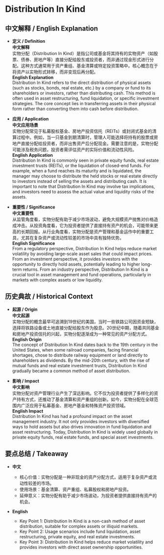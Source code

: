 # Distribution In Kind

## 中文解释 / English Explanation

* **定义 / Definition**  
  **中文解释**  
  实物分配（Distribution In Kind）是指公司或基金将其持有的实物资产（如股票、债券、房地产等）直接分配给股东或投资者，而非通过现金形式进行分配。这种方式通常用于资产重组、基金清算或特定投资策略中。核心概念在于将资产以实物形式转移，而非变现后再分配。  
  **English Explanation**  
  Distribution In Kind refers to the direct distribution of physical assets (such as stocks, bonds, real estate, etc.) by a company or fund to its shareholders or investors, rather than distributing cash. This method is often used in asset restructuring, fund liquidation, or specific investment strategies. The core concept lies in transferring assets in their physical form rather than converting them into cash before distribution.

* **应用 / Application**  
  **中文应用场景**  
  实物分配常见于私募股权基金、房地产投资信托（REITs）或封闭式基金的清算过程中。例如，当一只基金到期清算时，管理人可能选择将持有的股票或房地产直接分配给投资者，而非出售资产后分配现金。需要注意的是，实物分配可能涉及税务问题，投资者需评估资产的实际价值和流动性风险。  
  **English Application**  
  Distribution In Kind is commonly seen in private equity funds, real estate investment trusts (REITs), or the liquidation of closed-end funds. For example, when a fund reaches its maturity and is liquidated, the manager may choose to distribute the held stocks or real estate directly to investors instead of selling the assets and distributing cash. It is important to note that Distribution In Kind may involve tax implications, and investors need to assess the actual value and liquidity risks of the assets.

* **重要性 / Significance**  
  **中文重要性**  
  从监管角度看，实物分配有助于减少市场波动，避免大规模资产抛售对价格造成冲击。从投资角度看，它为投资者提供了直接持有资产的机会，可能带来更高的长期回报。从行业角度看，实物分配是资产管理和基金运作中的重要工具，尤其在复杂资产或流动性较差的市场中具有独特优势。  
  **English Significance**  
  From a regulatory perspective, Distribution In Kind helps reduce market volatility by avoiding large-scale asset sales that could impact prices. From an investment perspective, it provides investors with the opportunity to directly hold assets, potentially leading to higher long-term returns. From an industry perspective, Distribution In Kind is a crucial tool in asset management and fund operations, particularly in markets with complex assets or low liquidity.

## 历史典故 / Historical Context

* **起源 / Origin**  
  **中文起源**  
  实物分配的概念最早可追溯到19世纪的美国，当时一些铁路公司因资金短缺，选择将铁路设备或土地直接分配给股东作为股息。20世纪中期，随着共同基金和房地产投资信托的兴起，实物分配逐渐成为一种常见的资产分配方式。  
  **English Origin**  
  The concept of Distribution In Kind dates back to the 19th century in the United States, when some railroad companies, facing financial shortages, chose to distribute railway equipment or land directly to shareholders as dividends. By the mid-20th century, with the rise of mutual funds and real estate investment trusts, Distribution In Kind gradually became a common method of asset distribution.

* **影响 / Impact**  
  **中文影响**  
  实物分配对资产管理行业产生了深远影响。它不仅为投资者提供了多样化的资产持有方式，还推动了基金清算和资产重组的创新。如今，实物分配在全球范围内广泛应用于私募基金、房地产基金和特殊资产投资领域。  
  **English Impact**  
  Distribution In Kind has had a profound impact on the asset management industry. It not only provides investors with diversified ways to hold assets but also drives innovation in fund liquidation and asset restructuring. Today, Distribution In Kind is widely used globally in private equity funds, real estate funds, and special asset investments.

## 要点总结 / Takeaway

* **中文**  
  - 核心价值：实物分配是一种非现金的资产分配方式，适用于复杂资产或流动性较差的市场。  
  - 使用场景：基金清算、资产重组、私募股权和房地产投资。  
  - 延伸意义：实物分配有助于减少市场波动，为投资者提供直接持有资产的机会。  

* **English**  
  - Key Point 1: Distribution In Kind is a non-cash method of asset distribution, suitable for complex assets or illiquid markets.  
  - Key Point 2: Usage scenarios include fund liquidation, asset restructuring, private equity, and real estate investments.  
  - Key Point 3: Distribution In Kind helps reduce market volatility and provides investors with direct asset ownership opportunities.